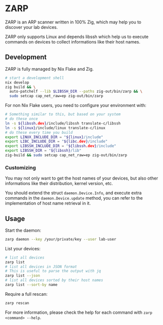 # ZARP

ZARP is an ARP scanner written in 100% Zig, which may help you to
discover your lab devices.

ZARP only supports Linux and depends libssh which help us to execute
commands on devices to collect informations like their host names.

## Development

ZARP is fully managed by Nix Flake and Zig.

```sh
# start a development shell
nix develop
zig build && \
  auto-patchelf --lib $LIBSSH_DIR --paths zig-out/bin/zarp && \
  sudo setcap cap_net_raw=ep zig-out/bin/zarp
```

For non Nix Flake users, you need to configure your environment with:

```sh
# Something similar to this, but based on your system
# do these once
ln -s ${libssh.dev}/include/libssh translate-c/libssh
ln -s ${linux}/include/linux translate-c/linux
# do these every time you build
export LINUX_INCLUDE_DIR = "${linux}/include"
export LIBC_INCLUDE_DIR = "${libc.dev}/include"
export LIBSSH_INCLUDE_DIR = "${libssh.dev}/include"
export LIBSSH_DIR = "${libssh}/lib"
zig-build && sudo setcap cap_net_raw=ep zig-out/bin/zarp
```

### Customizing

You may not only want to get the host names of your devices, but also
other informations like their distribution, kernel version, etc.

You should extend the struct `daemon.Device.Info`, and execute extra
commands in the `daemon.Device.update` method, you can refer to the
implementation of host name retrieval in it.

## Usage

Start the daemon:
```sh
zarp daemon --key /your/private/key --user lab-user
```

List your devices:
```sh
# list all devices
zarp list
# list all devices in JSON format
# This is useful to parse the output with jq
zarp list --json
# list all devices sorted by their host names
zarp list --sort-by name
```

Require a full rescan:
```sh
zarp rescan
```

For more information, please check the help for each command with
`zarp <command> --help`.
